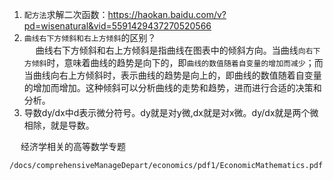 


1. `配方法`求解二次函数：https://haokan.baidu.com/v?pd=wisenatural&vid=5591429437270520566    
2. `曲线右下方倾斜和右上方倾斜`的区别？  
&emsp; 曲线右下方倾斜和右上方倾斜是指曲线在图表中的倾斜方向。当曲线`向右下方倾斜`时，意味着曲线的趋势是向下的，即`曲线的数值随着自变量的增加而减少`；而当曲线向右上方倾斜时，表示曲线的趋势是向上的，即曲线的数值随着自变量的增加而增加。这种倾斜可以分析曲线的走势和趋势，进而进行合适的决策和分析。  
3. 导数dy/dx中d表示微分符号。dy就是对y微,dx就是对x微。dy/dx就是两个微相除，就是导数。  

&emsp; 经济学相关的高等数学专题  
```pdf
/docs/comprehensiveManageDepart/economics/pdf1/EconomicMathematics.pdf
```
